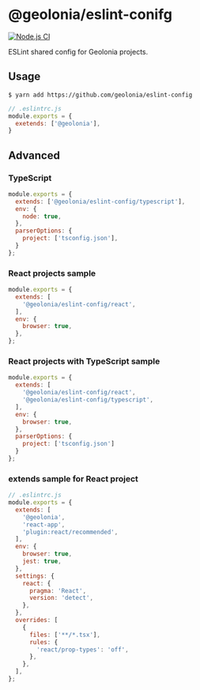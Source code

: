 # @geolonia/eslint-conifg

[![Node.js CI](https://github.com/geolonia/eslint-config/actions/workflows/node.js.yml/badge.svg)](https://github.com/geolonia/eslint-config/actions/workflows/node.js.yml)

ESLint shared config for Geolonia projects.

## Usage

```shell
$ yarn add https://github.com/geolonia/eslint-config
```

```javascript
// .eslintrc.js
module.exports = {
  exetends: ['@geolonia'],
}
```

## Advanced

### TypeScript

```javascript
module.exports = {
  extends: ['@geolonia/eslint-config/typescript'],
  env: {
    node: true,
  },
  parserOptions: {
    project: ['tsconfig.json'],
  }
};
```

### React projects sample

```javascript
module.exports = {
  extends: [
    '@geolonia/eslint-config/react',
  ],
  env: {
    browser: true,
  },
};
```

### React projects with TypeScript sample

```javascript
module.exports = {
  extends: [
    '@geolonia/eslint-config/react',
    '@geolonia/eslint-config/typescript',
  ],
  env: {
    browser: true,
  },
  parserOptions: {
    project: ['tsconfig.json']
  }
};
```

### extends sample for React project

```javascript
// .eslintrc.js
module.exports = {
  extends: [
    '@geolonia',
    'react-app',
    'plugin:react/recommended',
  ],
  env: {
    browser: true,
    jest: true,
  },
  settings: {
    react: {
      pragma: 'React',
      version: 'detect',
    },
  },
  overrides: [
    {
      files: ['**/*.tsx'],
      rules: {
        'react/prop-types': 'off',
      },
    },
  ],
};
```
